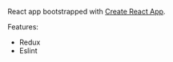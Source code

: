 React app bootstrapped with [Create React App](https://github.com/facebook/create-react-app).

Features:
- Redux
- Eslint

